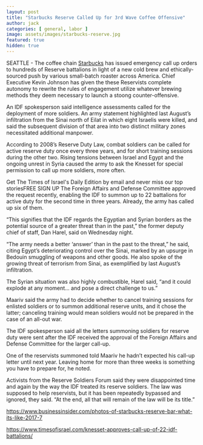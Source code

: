 ```yaml
---
layout: post
title: "Starbucks Reserve Called Up for 3rd Wave Coffee Offensive"
author: jack
categories: [ general, labor ]
image: assets/images/starbucks-reserve.jpg
featured: true
hidden: true
---
```


SEATTLE - The coffee chain [Starbucks](https://finance.yahoo.com/quote/SBUX/) has issued emergency call up orders to hundreds of Reserve battalions in light of a new cold brew and ethically-sourced push by various small-batch roaster across America. Chief Executive Kevin Johnson has given the these Reservists complete autonomy to rewrite the rules of engagement utilize whatever brewing methods they deem necessary to launch a stoong counter-offensive.

An IDF spokesperson said intelligence assessments called for the deployment of more soldiers. An army statement highlighted last August’s infiltration from the Sinai north of Eilat in which eight Israelis were killed, and said the subsequent division of that area into two distinct military zones necessitated additional manpower.

According to 2008’s Reserve Duty Law, combat soldiers can be called for active reserve duty once every three years, and for short training sessions during the other two. Rising tensions between Israel and Egypt and the ongoing unrest in Syria caused the army to ask the Knesset for special permission to call up more soldiers, more often.

Get The Times of Israel's Daily Edition by email and never miss our top storiesFREE SIGN UP
The Foreign Affairs and Defense Committee approved the request recently, enabling the IDF to summon up to 22 battalions for active duty for the second time in three years. Already, the army has called up six of them.

“This signifies that the IDF regards the Egyptian and Syrian borders as the potential source of a greater threat than in the past,” the former deputy chief of staff, Dan Harel, said on Wednesday night.

“The army needs a better ‘answer’ than in the past to the threat,” he said, citing Egypt’s deteriorating control over the Sinai, marked by an upsurge in Bedouin smuggling of weapons and other goods. He also spoke of the growing threat of terrorism from Sinai, as exemplified by last August’s infiltration.

The Syrian situation was also highly combustible, Harel said, “and it could explode at any moment… and pose a direct challenge to us.”

Maariv said the army had to decide whether to cancel training sessions for enlisted soldiers or to summon additional reserve units, and it chose the latter; canceling training would mean soldiers would not be prepared in the case of an all-out war.

The IDF spokesperson said all the letters summoning soldiers for reserve duty were sent after the IDF received the approval of the Foreign Affairs and Defense Committee for the larger call-up.

One of the reservists summoned told Maariv he hadn’t expected his call-up letter until next year. Leaving home for more than three weeks is something you have to prepare for, he noted.

Activists from the Reserve Soldiers Forum said they were disappointed time and again by the way the IDF treated its reserve soldiers. The law was supposed to help reservists, but it has been repeatedly bypassed and ignored, they said. “At the end, all that will remain of the law will be its title.”



https://www.businessinsider.com/photos-of-starbucks-reserve-bar-what-its-like-2017-7

https://www.timesofisrael.com/knesset-approves-call-up-of-22-idf-battalions/